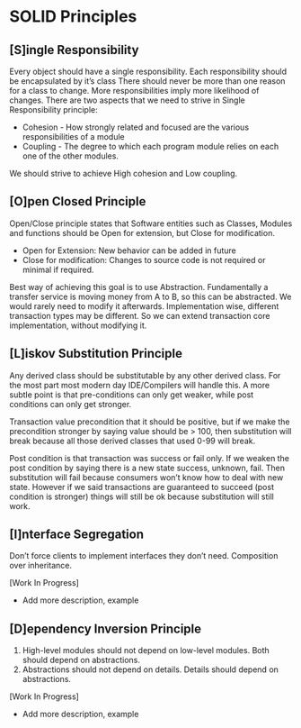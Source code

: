 # SOLID Principles

## [S]ingle Responsibility

Every object should have a single responsibility. Each responsibility should be encapsulated by it’s class There should never be more than one reason for a class to change. More responsibilities imply more likelihood of changes. There are two aspects that we need to strive in Single Responsibility principle:

- Cohesion - How strongly related and focused are the various responsibilities of a module
- Coupling - The degree to which each program module relies on each one of the other modules.

We should strive to achieve High cohesion and Low coupling.

## [O]pen Closed Principle

Open/Close principle states that Software entities such as Classes, Modules and functions should be Open for extension, but Close for modification.

- Open for Extension: New behavior can be added in future
- Close for modification: Changes to source code is not required or minimal if required.

Best way of achieving this goal is to use Abstraction. Fundamentally a transfer service is moving money from A to B, so this can be abstracted. We would rarely need to modify it afterwards. Implementation wise, different transaction types may be different. So we can extend transaction core implementation, without modifying it.

## [L]iskov Substitution Principle

Any derived class should be substitutable by any other derived class. For the most part most modern day IDE/Compilers will handle this. A more subtle point is that pre-conditions can only get weaker, while post conditions can only get stronger.

Transaction value precondition that it should be positive, but if we make the precondition stronger by saying value should be > 100, then substitution will break because all those derived classes that used 0-99 will break.

Post condition is that transaction was success or fail only. If we weaken the post condition by saying there is a new state success, unknown, fail. Then substitution will fail because consumers won’t know how to deal with new state. However if we said transactions are guaranteed to succeed (post condition is stronger) things will still be ok because substitution will still work.

## [I]nterface Segregation

Don’t force clients to implement interfaces they don’t need. Composition over inheritance.

\[Work In Progress\]

- Add more description, example

## [D]ependency Inversion Principle

1. High-level modules should not depend on low-level modules. Both should depend on abstractions.
1. Abstractions should not depend on details. Details should depend on abstractions.

\[Work In Progress\]

- Add more description, example
